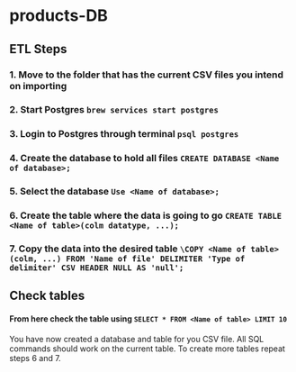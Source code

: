 # products-DB

## ETL Steps

### 1. Move to the folder that has the current CSV files you intend on importing
### 2. Start Postgres `brew services start postgres` 
### 3. Login to Postgres through terminal `psql postgres`
### 4. Create the database to hold all files `CREATE DATABASE <Name of database>;`
### 5. Select the database `Use <Name of database>;`
### 6. Create the table where the data is going to go `CREATE TABLE <Name of table>(colm datatype, ...);`
### 7. Copy the data into the desired table `\COPY <Name of table>(colm, ...) FROM 'Name of file' DELIMITER 'Type of delimiter' CSV HEADER NULL AS 'null';`

## Check tables
#### From here check the table using `SELECT * FROM <Name of table> LIMIT 10`

You have now created a database and table for you CSV file. All SQL commands should work on the current table.
To create more tables repeat steps 6 and 7. 

